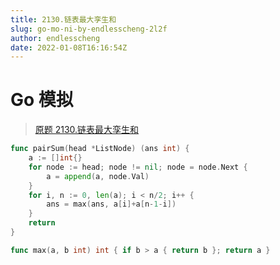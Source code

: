 ```yaml
---
title: 2130.链表最大孪生和
slug: go-mo-ni-by-endlesscheng-2l2f
author: endlesscheng
date: 2022-01-08T16:16:54Z
---
```

# Go 模拟
 
> [原题 2130.链表最大孪生和](https://leetcode.cn/problems/maximum-twin-sum-of-a-linked-list)
```go
func pairSum(head *ListNode) (ans int) {
	a := []int{}
	for node := head; node != nil; node = node.Next {
		a = append(a, node.Val)
	}
	for i, n := 0, len(a); i < n/2; i++ {
		ans = max(ans, a[i]+a[n-1-i])
	}
	return
}

func max(a, b int) int { if b > a { return b }; return a }
```
